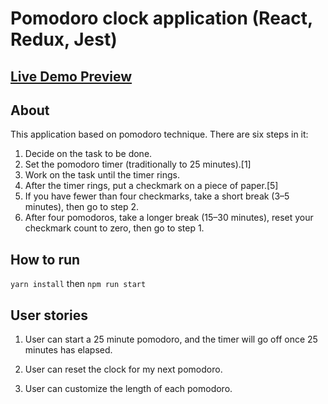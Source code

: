 # Pomodoro clock application (React, Redux, Jest)

## <a href="" target="_blank">Live Demo Preview</a>

## About 
 This application based on pomodoro technique.
 There are six steps in it:

1. Decide on the task to be done.
2. Set the pomodoro timer (traditionally to 25 minutes).[1]
3. Work on the task until the timer rings.
4. After the timer rings, put a checkmark on a piece of paper.[5]
5. If you have fewer than four checkmarks, take a short break (3–5 minutes), then go to step 2.
6. After four pomodoros, take a longer break (15–30 minutes), reset your checkmark count to zero, then go to step 1.

## How to run
  `yarn install`
  then
  `npm run start`

## User stories
1. User can start a 25 minute pomodoro, and the timer will go off once 25 minutes has elapsed.

2. User can reset the clock for my next pomodoro.

3. User  can customize the length of each pomodoro.